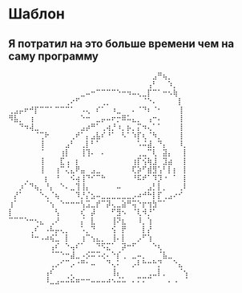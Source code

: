 # Шаблон 
## Я потратил на это больше времени чем на саму программу
⠀⠀⠀⠀⠀⠀⠀⠀⠀⠀⠀⠀⠀⠀⠀⠀⠀⠀⠀⠀⠀⠀⠀⠀⠀⠀⠀⠀⣠⠛⢦⡀  
⠀⠀⠀⠀⠀⠀⠀⠀⠀⠀⠀⠀⠀⠀⠀⠀⠀⠀⠀⠀⠀⠀⠀⠀⠀⠀⠀⢠⠃⠀⠀⠱⡀  
⠀⠀⠀⠀⠀⠀⠀⠀⠀⠀⠀⠀⠀⠀⣀⠤⠒⠉⠉⠉⠉⠑⠒⠲⠤⢄⣀⡏⠉⠁⠒⠢⢷  
⠀⠀⠀⠀⠀⠀⠀⠀⠀⠀⠀⢀⠔⠋⠀⠀⠀⠀⢀⡀⠀⠀⠀⠀⠀⠀⠈⠑⠄⠀⠀⠀⠀⡇  
⢀⣠⡤⠖⠚⡏⠉⠉⠁⠉⠉⠉⠁⠀⠠⢄⠀⠎⠁⠀⠰⣀⠀⠀⠄⠈⠙⠆⠈⠂⠀⠀⠀⢸  
⠻⣧⡀⠀⢰⠀⠀⠀⠀⠀⠀⠀⠀⠀⠑⠒⠀⣀⡤⠤⠖⡒⠿⠥⣄⡀⠀⢠⠒⠄⠀⠀⠀⢸  
⠀⠀⠙⠲⢼⣀⠀⠀⠀⠀⠀⠀⠀⠀⣠⡴⠛⠁⢀⢴⡘⠰⡀⡦⡀⡍⠲⢄⠁⠁⠀⠀⠀⢸  
⠀⠀⠀⠀⠀⠈⢉⠗⠀⠀⠀⠀⢀⠞⠁⡄⣠⣧⠎⠘⠁⠀⠣⠁⠱⡏⢆⠈⠳⡀⠀⠀⠀⢸  
⠀⠀⠀⠀⠀⠀⢸⠀⠀⠀⠀⣠⠃⠀⢀⡇⠃⠁⠀⠀⠀⠀⠀⠀⠀⠡⠬⣼⡀⠙⡄⠀⠀⠸⡀  
⠀⠀⠀⠀⠀⠀⠈⠀⠀⠀⢰⡇⠀⠀⢸⢹⠄⠀⠄⠀⠀⠀⠀⠀⠀⢀⣀⠉⢇⠀⣽⡄⠀⠀⡇  
⠀⠀⠀⠀⠀⠀⢸⠀⠀⠀⣏⢠⠀⡆⠀⠀⠀⠀⠀⠀⠀⠀⠀⠀⢰⡏⢪⢷⣸⠀⣹⣴⠀⠀⡇  
⠀⠀⠀⠀⠀⠀⢸⠀⠀⢰⠉⢌⣄⠟⣤⠀⣠⣀⠀⠀⠀⠀⠀⠀⢏⡵⠋⣾⣻⢡⠃⡇⡆⠀⡇  
⠀⠀⠀⢀⠀⠀⠀⡆⠀⠘⠀⠀⠪⢴⢸⠙⠊⠉⠓⠀⠀⠀⠀⠀⠘⠯⠞⠁⠹⡹⠐⠀⠁⠀⡇  
⠀⠀⡰⠁⠙⢦⡀⠘⡄⠀⠑⠄⣀⢹⢸⡄⠀⠀⠀⠀⠀⠤⠀⠀⠀⠀⠀⣠⡃⡇⡀⠀⠀⢀⠇  
⠀⡜⠁⠀⠀⠀⠑⢄⠈⢦⠀⠀⠀⠹⡘⡌⣢⠤⣀⣀⣀⣀⣀⣀⡠⠴⠚⠓⡇⡏⢀⣠⠔⠊  
⢰⠁⠀⠀⠀⠀⠀⠈⢢⠀⠑⠒⠒⠒⢣⣩⣀⡞⠉⡽⢄⣀⣵⠛⢭⠑⡖⢲⣳⠉⠁  
⡇⠀⠀⠀⠀⠀⠀⠀⠀⢣⠀⠀⠀⠀⢎⠀⡼⠀⠀⠀⠋⣻⠢⠀⠈⢇⠺⡘⠁  
⠉⠉⠉⠑⠒⠢⣄⠀⢀⠜⠀⠀⠀⠀⡌⠀⣇⠀⠀⠀⢸⠝⣆⠀⠀⠸⡀⢱  
⠀⠀⠀⠀⢀⠎⠀⠠⠧⡤⢄⡀⠀⠀⠡⡀⠙⠀⠀⠀⢪⠀⡟⠀⠀⠀⡇⡜  
⠀⠀⠀⠀⠘⠒⠠⠴⢮⣁⠀⡇⠀⠀⢰⠉⢢⣄⡀⠀⢸⠄⡇⠀⠀⡠⠋⢱  
⠀⠀⠀⠀⠀⠀⠀⠀⢠⠎⠀⠑⢤⠎⠁⠀⠀⠙⠫⣍⠁⠀⡽⠒⠋⠀⠀⠀⠑⢆  
⠀⠀⠀⠀⠀⠀⠀⠀⠈⠉⠑⠒⣼⣀⠠⡪⠭⠩⢔⠄⠑⡎⢀⠀⣀⠤⡀⠀⠀⠈⣧⣀  
⠀⠀⠀⠀⠀⠀⠀⠀⢀⡠⠊⠉⡠⠐⠛⠂⠤⠀⠀⠙⢄⠅⠀⠀⡠⠇⠓⠒⠓⡙⠀⠀⠑⣄  
⠀⠀⠀⠀⠀⠀⠀⢠⠎⠀⠀⠀⡀⠀⠀⠀⠀⠀⠀⠀⢸⡄⠀⠀⠀⠀⠀⢀⣀⡇⡀⠀⠀⠈⢢  
⠀⠀⠀⠀⠀⠀⠀⠸⣀⣠⠤⠬⠮⠶⠒⠒⠤⠤⠤⠴⠢⠬⠥⠀⠄⠍⠍⠉⠀⠀⠀⠄⠠⠀⠈  
